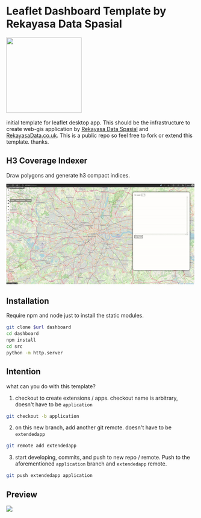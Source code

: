# Leaflet Dashboard Template by Rekayasa Data Spasial

<img src="./logo_rds.png" width="200" height="200" />


initial template for leaflet desktop app. This should be the infrastructure to create web-gis application by [Rekayasa Data Spasial](https://tentang.rekayasadata.co.uk) and [RekayasaData.co.uk](https://rekayasadata.co.uk/). This is a public repo so feel free to fork or extend this template. thanks.

## H3 Coverage Indexer

Draw polygons and generate h3 compact indices.

<img src="./h3coverage.gif" width="500"  />

## Installation

Require npm and node just to install the static modules.

```bash 
git clone $url dashboard
cd dashboard
npm install
cd src
python -m http.server
```

## Intention

what can you do with this template?

1. checkout to create extensions / apps. checkout name is arbitrary, doesn't have to be ```application```

```bash
git checkout -b application
```

2. on this new branch, add another git remote. doesn't have to be ```extendedapp```

```bash
git remote add extendedapp 
```

3. start developing, commits, and push to new repo / remote. Push to the aforementioned ```application``` branch and ```extendedapp``` remote.

```bash
git push extendedapp application
```

## Preview

![](./dashboard_preview.png)